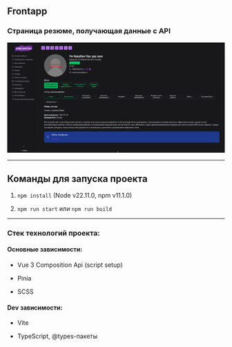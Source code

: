 ## Frontapp

### Страница резюме, получающая данные с API

![preview.png](https://github.com/Verdunner/frontapp/blob/main/public/preview.png)

---

## Команды для запуска проекта

1. `npm install` (Node v22.11.0, npm v11.1.0)

2. `npm run start` или `npm run build`

---

### Стек технологий проекта:

#### Основные зависимости:

-   Vue 3 Composition Api (script setup)

-   Pinia

-   SCSS

#### Dev зависимости:

-   Vite

-   TypeScript, @types-пакеты
